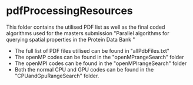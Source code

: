 # pdfProcessingResources
This folder contains the utilised PDF list as well as the final coded algorithms used for the masters submission "Parallel algorithms for querying spatial properties in the Protein Data Bank
"

 - The full list of PDF files utilised can be found in "allPdbFiles.txt"
 - The openMP codes can be found in the "openMPrangeSearch" folder
 - The openMPI codes can be found in the "openMPIrangeSearch" folder
 - Both the normal CPU and GPU codes can be found in the "CPUandGpuRangeSearch" folder.